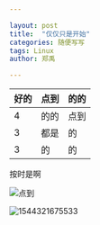 ```yaml
---

layout: post
title:  "仅仅只是开始"
categories: 随便写写
tags: Linux
author: 郑禹

---
```






| 好的 | 点到 | 的的 |
| ---- | ---- | ---- |
| 4    | 的的 | 点到 |
| 3    | 都是 | 的   |
| 3    | 的   | 的   |

 按时是啊



![](C:\Users\00357381\Desktop\微信图片_20181011115559.jpg)点到





![1544321675533](C:\Users\00357381\AppData\Local\Temp\1544321675533.png)